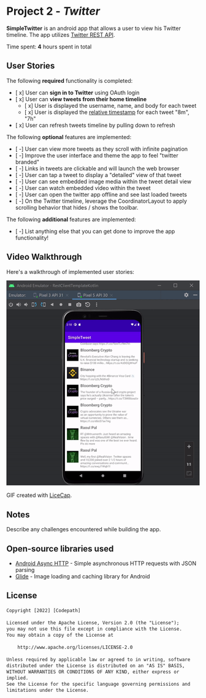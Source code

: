 # Project 2 - *Twitter*

**SimpleTwitter** is an android app that allows a user to view his Twitter timeline. The app utilizes [Twitter REST API](https://dev.twitter.com/rest/public).

Time spent: **4** hours spent in total

## User Stories

The following **required** functionality is completed:

- [ x] User can **sign in to Twitter** using OAuth login
- [ x]	User can **view tweets from their home timeline**
  - [ x] User is displayed the username, name, and body for each tweet
  - [ x] User is displayed the [relative timestamp](https://gist.github.com/nesquena/f786232f5ef72f6e10a7) for each tweet "8m", "7h"
- [ x] User can refresh tweets timeline by pulling down to refresh

The following **optional** features are implemented:

- [ -] User can view more tweets as they scroll with infinite pagination
- [ -] Improve the user interface and theme the app to feel "twitter branded"
- [ -] Links in tweets are clickable and will launch the web browser
- [ -] User can tap a tweet to display a "detailed" view of that tweet
- [ -] User can see embedded image media within the tweet detail view
- [ -] User can watch embedded video within the tweet
- [ -] User can open the twitter app offline and see last loaded tweets
- [ -] On the Twitter timeline, leverage the CoordinatorLayout to apply scrolling behavior that hides / shows the toolbar.

The following **additional** features are implemented:

- [ -] List anything else that you can get done to improve the app functionality!

## Video Walkthrough

Here's a walkthrough of implemented user stories:

<img src='https://github.com/hassan-ibra/SimpleTwitter/blob/master/ezgif.com-gif-maker%20(3).gif' title='SimpleTwitter' width='' alt='Video Walkthrough' />

GIF created with [LiceCap](http://www.cockos.com/licecap/).

## Notes

Describe any challenges encountered while building the app.

## Open-source libraries used

- [Android Async HTTP](https://github.com/codepath/CPAsyncHttpClient) - Simple asynchronous HTTP requests with JSON parsing
- [Glide](https://github.com/bumptech/glide) - Image loading and caching library for Android

## License

    Copyright [2022] [Codepath]

    Licensed under the Apache License, Version 2.0 (the "License");
    you may not use this file except in compliance with the License.
    You may obtain a copy of the License at

        http://www.apache.org/licenses/LICENSE-2.0

    Unless required by applicable law or agreed to in writing, software
    distributed under the License is distributed on an "AS IS" BASIS,
    WITHOUT WARRANTIES OR CONDITIONS OF ANY KIND, either express or implied.
    See the License for the specific language governing permissions and
    limitations under the License.
